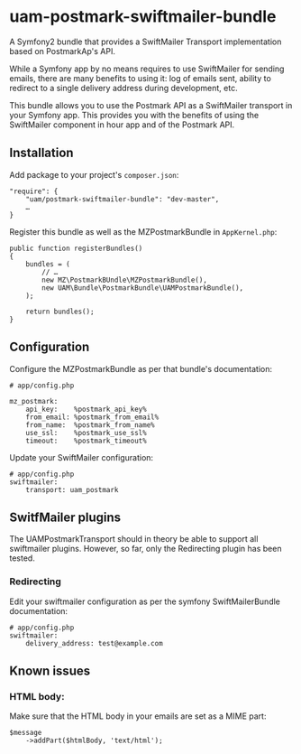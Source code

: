 uam-postmark-swiftmailer-bundle
===================

A Symfony2 bundle that provides a SwiftMailer Transport implementation based on PostmarkAp's API.

While a Symfony app by no means requires to use SwiftMailer for sending emails, there are many benefits to using it: log of emails sent, ability to redirect to a single delivery address during development, etc.

This bundle allows you to use the Postmark API as a SwiftMailer transport in your Symfony app. This provides you with the benefits of using the SwiftMailer component in hour app and of the Postmark API.

Installation
------------
Add package to your project's `composer.json`:

```
"require": {
	"uam/postmark-swiftmailer-bundle": "dev-master",
	…
}
```

Register this bundle as well as the  MZPostmarkBundle in `AppKernel.php`:

``` 
public function registerBundles()
{
	bundles = (
		// …
		new MZ\PostmarkBUndle\MZPostmarkBundle(),
		new UAM\Bundle\PostmarkBundle\UAMPostmarkBundle(),
	);
	
	return bundles();
}

```

Configuration
-------------
Configure the MZPostmarkBundle as per that bundle's documentation:

```
# app/config.php

mz_postmark:
    api_key:    %postmark_api_key%
    from_email: %postmark_from_email%
    from_name:  %postmark_from_name%
    use_ssl:    %postmark_use_ssl%
    timeout:    %postmark_timeout%
```

Update your SwiftMailer configuration:

```
# app/config.php
swiftmailer:
	transport: uam_postmark
```

SwitfMailer plugins
-------------------

The UAMPostmarkTransport should in theory be able to support all swiftmailer plugins. However, so far, only the Redirecting plugin has been tested.

### Redirecting

Edit your swiftmailer configuration as per the symfony SwiftMailerBundle documentation:

```
# app/config.php
swiftmailer:
	delivery_address: test@example.com
```

Known issues
------------

### HTML body:

Make sure that the HTML body in your emails are set as a MIME part:

```
$message
    ->addPart($htmlBody, 'text/html');
```
